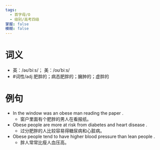 ```yaml
---
tags:
  - 首字母/O
  - 级别/高考四级
掌握: false
模糊: false
---
```

# 词义
- 英：/əʊˈbiːs/； 美：/oʊˈbiːs/
- #词性/adj  肥胖的；病态肥胖的；臃肿的；虚胖的
# 例句
- In the window was an obese man reading the paper .
	- 窗户里面有个肥胖的男人在看报纸。
- Obese people are more at risk from diabetes and heart disease .
	- 过分肥胖的人比较容易得糖尿病和心脏病。
- Obese people tend to have higher blood pressure than lean people .
	- 胖人常常比瘦人血压高。
